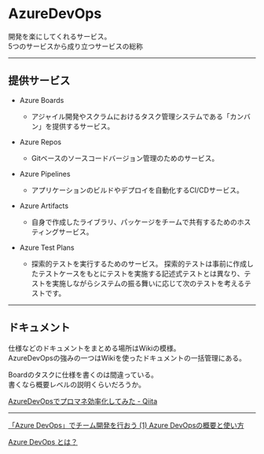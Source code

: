 # AzureDevOps

開発を楽にしてくれるサービス。  
5つのサービスから成り立つサービスの総称  

---

## 提供サービス

- Azure Boards  
  - アジャイル開発やスクラムにおけるタスク管理システムである「カンバン」を提供するサービス。  

- Azure Repos  
  - Gitベースのソースコードバージョン管理のためのサービス。  

- Azure Pipelines  
  - アプリケーションのビルドやデプロイを自動化するCI/CDサービス。  

- Azure Artifacts  
  - 自身で作成したライブラリ、パッケージをチームで共有するためのホスティングサービス。  

- Azure Test Plans  
  - 探索的テストを実行するためのサービス。
    探索的テストは事前に作成したテストケースをもとにテストを実施する記述式テストとは異なり、テストを実施しながらシステムの振る舞いに応じて次のテストを考えるテストです。  

---

## ドキュメント

仕様などのドキュメントをまとめる場所はWikiの模様。  
AzureDevOpsの強みの一つはWikiを使ったドキュメントの一括管理にある。  

Boardのタスクに仕様を書くのは間違っている。  
書くなら概要レベルの説明くらいだろうか。  

[AzureDevOpsでプロマネ効率化してみた - Qiita](https://qiita.com/hasenagata/items/08b8bf3a169902c2141f)  

---

[「Azure DevOps」でチーム開発を行おう (1) Azure DevOpsの概要と使い方](https://news.mynavi.jp/techplus/article/zeroazure-25/)  

[Azure DevOps とは？](https://qiita.com/mstakaha1113/items/1cf45a5119e1397d0315)  
